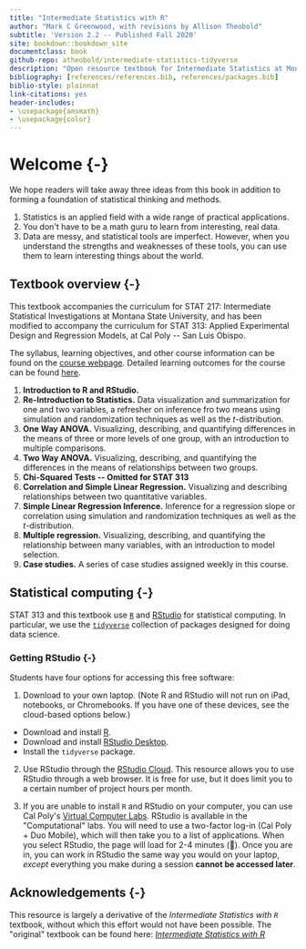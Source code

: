```yaml
--- 
title: "Intermediate Statistics with R"
author: "Mark C Greenwood, with revisions by Allison Theobold"
subtitle: 'Version 2.2 -- Published Fall 2020'
site: bookdown::bookdown_site
documentclass: book
github-repo: atheobold/intermediate-statistics-tidyverse
description: "Open resource textbook for Intermediate Statistics at Montana State University, revised to use tidyverse tools"
bibliography: [references/references.bib, references/packages.bib]
biblio-style: plainnat
link-citations: yes
header-includes:
- \usepackage{amsmath}
- \usepackage{color}
---
```




# Welcome {-}
 
We hope readers will take away three ideas from this book in addition to forming
a foundation of statistical thinking and methods.

1. Statistics is an applied field with a wide range of practical applications.
2. You don't have to be a math guru to learn from interesting, real data.
3. Data are messy, and statistical tools are imperfect. However, when you
understand the strengths and weaknesses of these tools, you can use them to
learn interesting things about the world.


## Textbook overview {-}

This textbook accompanies the curriculum for STAT 217: Intermediate Statistical 
Investigations at Montana State University, and has been modified to accompany
the curriculum for STAT 313: Applied Experimental Design and Regression Models,
at Cal Poly -- San Luis Obispo. 

The syllabus, learning objectives, and other course information can be found
on the [course webpage](https://github.com/atheobold/stat-313). Detailed
learning outcomes for the course can be found [here](https://github.com/atheobold/stat-313/blob/master/Fall%202020%20Details/Syllabus/learning_outcomes.md).

1. **Introduction to R and RStudio.**
2. **Re-Introduction to Statistics.** Data visualization and summarization for
one and two variables, a refresher on inference fro two means using 
simulation and randomization techniques as well as the $t$-distribution. 
3. **One Way ANOVA.** Visualizing, describing, and quantifying differences in 
the means of three or more levels of one group, with an introduction to multiple 
comparisons.
4. **Two Way ANOVA.** Visualizing, describing, and quantifying the differences in
the means of relationships between two groups. 
5. **Chi-Squared Tests -- Omitted for STAT 313**
6. **Correlation and Simple Linear Regression.** Visualizing and describing 
relationships between two quantitative variables. 
7. **Simple Linear Regression Inference.** Inference for a regression slope or
correlation using simulation and randomization techniques as well as the 
$t$-distribution.
8. **Multiple regression.** Visualizing, describing, and quantifying the 
relationship between many variables, with an introduction to model selection.
9. **Case studies.** A series of case studies assigned weekly in this course.


## Statistical computing {-}

STAT 313 and this textbook use [`R`](https://www.r-project.org/) and [RStudio](https://rstudio.com/products/rstudio/) for statistical computing. In
particular, we use the [`tidyverse`](https://www.tidyverse.org/) collection of
packages designed for doing data science. 

### Getting RStudio {-}

Students have four options for accessing this free software:

1. Download to your own laptop. (Note R and RStudio will not run on iPad,
notebooks, or Chromebooks. If you have one of these devices, see the cloud-based
options below.)

* Download and install [R](https://cloud.r-project.org/).
* Download and install [RStudio Desktop](https://rstudio.com/products/rstudio/).
* Install the `tidyverse` package.

2. Use RStudio through the [RStudio Cloud](https://login.rstudio.cloud/register?redirect=https%3A%2F%2Fclient.login.rstudio.cloud%2Foauth%2Flogin%3Fshow_auth%3D0%26show_login%3D1%26show_setup%3D1). This resource allows you
to use RStudio through a web browser. It is free for use, but it does limit you
to a certain number of project hours per month.

3. If you are unable to install `R` and RStudio on your computer, you can use
Cal Poly's
[Virtual Computer Labs](https://tech.calpoly.edu/virtual-computer-labs-appstream).
RStudio is available in the "Computational" labs. You will need to use a
two-factor log-in (Cal Poly + Duo Mobile), which will then take you to a list of 
applications. When you select RStudio, the page will load for 2-4 minutes 
(🙍). Once you are in, you can work in RStudio the same way 
you would on your laptop, *except* everything you make during a session 
__cannot be accessed later__. 


## Acknowledgements {-}

This resource is largely a derivative of the _Intermediate Statistics with `R`_
textbook, without which this effort would not have been possible. The "original" 
textbook can be found here: 
[_Intermediate Statistics with R_](https://scholarworks.montana.edu/xmlui/bitstream/handle/1/2999/Greenwood-Book-v2.2.pdf?sequence=3&isAllowed=y)



